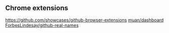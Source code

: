 ## Chrome extensions


https://github.com/showcases/github-browser-extensions
[muan/dashboard](https://github.com/muan/dashboard)
[ForbesLindesay/github-real-names](https://github.com/ForbesLindesay/github-real-names)